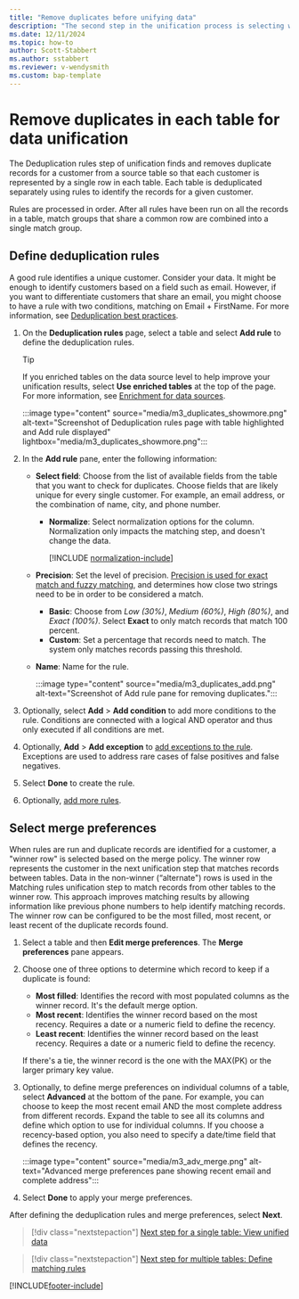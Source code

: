 ```yaml
---
title: "Remove duplicates before unifying data"
description: "The second step in the unification process is selecting which record to keep when duplicates are found."
ms.date: 12/11/2024
ms.topic: how-to
author: Scott-Stabbert
ms.author: sstabbert
ms.reviewer: v-wendysmith
ms.custom: bap-template
---
```


# Remove duplicates in each table for data unification

The Deduplication rules step of unification finds and removes duplicate records for a customer from a source table so that each customer is represented by a single row in each table. Each table is deduplicated separately using rules to identify the records for a given customer.

Rules are processed in order. After all rules have been run on all the records in a table, match groups that share a common row are combined into a single match group.

## Define deduplication rules

A good rule identifies a unique customer. Consider your data. It might be enough to identify customers based on a field such as email. However, if you want to differentiate customers that share an email, you might choose to have a rule with two conditions, matching on Email + FirstName. For more information, see [Deduplication best practices](data-unification-best-practices.md#deduplication).

1. On the **Deduplication rules** page, select a table and select **Add rule** to define the deduplication rules.

   > [!TIP]
   > If you enriched tables on the data source level to help improve your unification results, select **Use enriched tables** at the top of the page. For more information, see [Enrichment for data sources](data-sources-enrichment.md).

   :::image type="content" source="media/m3_duplicates_showmore.png" alt-text="Screenshot of Deduplication rules page with table highlighted and Add rule displayed"  lightbox="media/m3_duplicates_showmore.png":::

1. In the **Add rule** pane, enter the following information:
   - **Select field**: Choose from the list of available fields from the table that you want to check for duplicates. Choose fields that are likely unique for every single customer. For example, an email address, or the combination of name, city, and phone number.

      - **Normalize**: Select normalization options for the column. Normalization only impacts the matching step, and doesn't change the data.

         [!INCLUDE [normalization-include](includes/normalization.md)]

   - **Precision**: Set the level of precision. [Precision is used for exact match and fuzzy matching](data-unification-best-practices.md), and determines how close two strings need to be in order to be considered a match.
      - **Basic**: Choose from *Low (30%)*, *Medium (60%)*, *High (80%)*, and *Exact (100%)*. Select **Exact** to only match records that match 100 percent.
      - **Custom**: Set a percentage that records need to match. The system only matches records passing this threshold.
   - **Name**: Name for the rule.

      :::image type="content" source="media/m3_duplicates_add.png" alt-text="Screenshot of Add rule pane for removing duplicates.":::

1. Optionally, select **Add** > **Add condition** to add more conditions to the rule. Conditions are connected with a logical AND operator and thus only executed if all conditions are met.

1. Optionally, **Add** > **Add exception** to [add exceptions to the rule](data-unification-match-tables.md#add-exceptions-to-a-rule). Exceptions are used to address rare cases of false positives and false negatives.

1. Select **Done** to create the rule.

1. Optionally, [add more rules](#define-deduplication-rules).

## Select merge preferences

When rules are run and duplicate records are identified for a customer, a "winner row" is selected based on the merge policy. The winner row represents the customer in the next unification step that matches records between tables. Data in the non-winner (“alternate") rows is used in the Matching rules unification step to match records from other tables to the winner row. This approach improves matching results by allowing information like previous phone numbers to help identify matching records. The winner row can be configured to be the most filled, most recent, or least recent of the duplicate records found.

1. Select a table and then **Edit merge preferences**. The **Merge preferences** pane appears.

1. Choose one of three options to determine which record to keep if a duplicate is found:
   - **Most filled**: Identifies the record with most populated columns as the winner record. It's the default merge option.
   - **Most recent**: Identifies the winner record based on the most recency. Requires a date or a numeric field to define the recency.
   - **Least recent**: Identifies the winner record based on the least recency. Requires a date or a numeric field to define the recency.

   If there's a tie, the winner record is the one with the MAX(PK) or the larger primary key value.

1. Optionally, to define merge preferences on individual columns of a table, select **Advanced** at the bottom of the pane. For example, you can choose to keep the most recent email AND the most complete address from different records. Expand the table to see all its columns and define which option to use for individual columns. If you choose a recency-based option, you also need to specify a date/time field that defines the recency.

   :::image type="content" source="media/m3_adv_merge.png" alt-text="Advanced merge preferences pane showing recent email and complete address":::

1. Select **Done** to apply your merge preferences.

After defining the deduplication rules and merge preferences, select **Next**.

> [!div class="nextstepaction"]
> [Next step for a single table: View unified data](data-unification-merge-tables.md)

> [!div class="nextstepaction"]
> [Next step for multiple tables: Define matching rules](data-unification-match-tables.md)

[!INCLUDE[footer-include](includes/footer-banner.md)]

